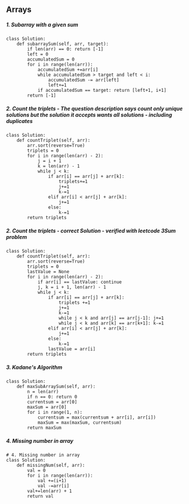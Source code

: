 ## Arrays

##### 1. Subarray with a given sum
```
class Solution:
    def subarraySum(self, arr, target):
        if len(arr) == 0: return [-1]
        left = 0
        accumulatedSum = 0
        for i in range(len(arr)):
            accumulatedSum +=arr[i]
            while accumulatedSum > target and left < i:
                accumulatedSum -= arr[left]
                left+=1
            if accumulatedSum == target: return [left+1, i+1]
        return [-1]
```

##### 2. Count the triplets - The question description says count only unique solutions but the solution it accepts wants all solutions - including duplicates
```
class Solution:
    def countTriplet(self, arr):
        arr.sort(reverse=True)
        triplets = 0
        for i in range(len(arr) - 2):
            j = i + 1
            k = len(arr) - 1
            while j < k:
                if arr[i] == arr[j] + arr[k]:
                    triplets+=1
                    j+=1
                    k-=1
                elif arr[i] < arr[j] + arr[k]:
                    j+=1
                else:
                    k-=1
        return triplets
```

##### 2. Count the triplets - correct Solution - verified with leetcode 3Sum problem
```
class Solution:
    def countTriplet(self, arr):
        arr.sort(reverse=True)
        triplets = 0
        lastValue = None
        for i in range(len(arr) - 2):
            if arr[i] == lastValue: continue
            j, k = i + 1, len(arr) - 1
            while j < k:
                if arr[i] == arr[j] + arr[k]:
                    triplets +=1
                    j+=1
                    k-=1
                    while j < k and arr[j] == arr[j-1]: j+=1
                    while j < k and arr[k] == arr[k+1]: k-=1
                elif arr[i] < arr[j] + arr[k]:
                    j+=1
                else:
                    k-=1
                lastValue = arr[i]
        return triplets
```

##### 3. Kadane's Algorithm
```
class Solution:
    def maxSubArraySum(self, arr):
        n = len(arr)
        if n == 0: return 0
        currentsum = arr[0]
        maxSum = arr[0]
        for i in range(1, n):
            currentsum = max(currentsum + arr[i], arr[i])
            maxSum = max(maxSum, currentsum)
        return maxSum
```

##### 4. Missing number in array
```
# 4. Missing number in array
class Solution:
    def missingNum(self, arr):
        val = 0
        for i in range(len(arr)):
            val +=(i+1)
            val -=arr[i]
        val+=len(arr) + 1
        return val
```